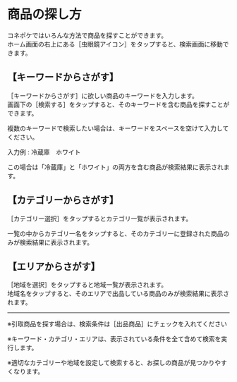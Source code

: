 # 商品の探し方  
  
コネポケではいろんな方法で商品を探すことができます。  
ホーム画面の右上にある［虫眼鏡アイコン］をタップすると、検索画面に移動できます。

## 【キーワードからさがす】

［キーワードからさがす］に欲しい商品のキーワードを入力します。  
画面下の［検索する］をタップすると、そのキーワードを含む商品を探すことができます。

複数のキーワードで検索したい場合は、キーワードをスペースを空けて入力してください。

入力例 : 冷蔵庫　ホワイト

この場合は「冷蔵庫」と「ホワイト」の両方を含む商品が検索結果に表示されます。

## 【カテゴリーからさがす】

［カテゴリー選択］をタップするとカテゴリ一覧が表示されます。

一覧の中からカテゴリ一名をタップすると、そのカテゴリ一に登録された商品のみが検索結果に表示されます。

## 【エリアからさがす】

［地域を選択］をタップすると地域一覧が表示されます。  
地域名をタップすると、そのエリアで出品している商品のみが検索結果に表示されます。  

---

※引取商品を探す場合は、検索条件は［出品商品］にチェックを入れてください  
  
※キーワード・カテゴリ・エリアは、表示されている条件を全て含めて検索を実行します。
  
※適切なカテゴリーや地域を設定して検索すると、お探しの商品が見つかりやすくなります。